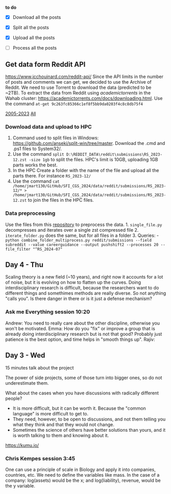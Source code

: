 **to do**
- [x] Download all the posts
- [x] Split all the posts
- [x] Upload all the posts
- [ ] Process all the posts


## Get data form Reddit API
https://www.jcchouinard.com/reddit-api/
Since the API limits in the number of posts and comments we can get, we decided to use the Archive of Reddit. We need to use Torrent to download the data (predicted to be ~2TB).
To extract the data from Reddit using _academictorrents_ in the Wahab cluster: https://academictorrents.com/docs/downloading.html. Use the command `at-get 9c263fc85366c1ef8f5bb9da0203f4c8c8db75f4`

[2005-2023](https://academictorrents.com/details/9c263fc85366c1ef8f5bb9da0203f4c8c8db75f4)
[All](https://github.com/ArthurHeitmann/arctic_shift/blob/master/download_links.md)


### Download data and upload to HPC 
  1. Command used to split files in Windows: https://github.com/anseki/split-win/tree/master. Download the .cmd and .ps1 files to System32/. 
  2. Use the command `split D:\REDDIT_DATA\reddit\submissions\RS_2023-12.zst -size 1gb` to split the files. HPC's limit is 10GB, uploading 1GB parts works the best.
  3. In the HPC Create a folder with the name of the file and upload all the parts there. For instance `RS_2023-12/`
  4. Use the command `cat /home/jmart130/GitHub/SFI_CGS_2024/data/reddit/submissions/RS_2023-12/* > /home/jmart130/GitHub/SFI_CGS_2024/data/reddit/submissions/RS_2023-12.zst` to join the files in the HPC files.

### Data preprocessing
Use the files from this [repository](https://github.com/Watchful1/PushshiftDumps) to preprocess the data.
     1. `single_file.py` decompresses and iterates over a single zst compressed file
     2. `iterate_folder.py` does the same, but for all files in a folder
     3. 
     Queries:
      - `python combine_folder_multiprocess.py reddit/submissions --field subreddit --value careerguidance --output pushshift2 --processes 20 --file_filter "^RS_2024-07"`


## Day 4 - Thu
Scaling theory is a new field (~10 years), and right now it accounts for a lot of noise, but it is evolving on how to flatten up the curves.
Doing interdisciplinary research is difficult, because the researchers want to do different things and somethimes methods are really diverse. So not anything "calls you". Is there danger in there or is it just a defense mechanism?

### Ask me Everything session 10:20
Andrew: You need to really care about the other discipline, otherwise you won't be motivated.
Emma: How do you "fix" or improve a group that is already doing interdisciplinary research but is not that good?
Probably just patience is the best option, and time helps in "smooth things up". 
Rajiv: 



## Day 3 - Wed
15 minutes talk about the project

The power of side projects, some of those turn into bigger ones, so do not underestimate them.

What about the cases when you have discussions with radically different people? 
- It is more difficult, but it can be worth it. Because the "common language" is more difficult to get to.
- They need, however, to be open to discussions, and not them telling you what they think and that they would not change.
- Sometimes the science of others have better solutions than yours, and it is worth talking to them and knowing about it.

https://kumu.io/


### Chris Kempes session 3:45
One can use a principle of scale in Biology and apply it into companies, countries, etc. We need to define the variables like mass.
In the case of a company:
log(assets) would be the x; and log(liability), revenue, would be the y variable.


